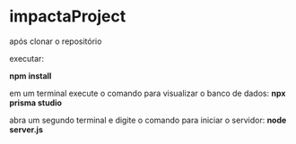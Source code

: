 # impactaProject

após clonar o repositório 

executar:

**npm install**

em um terminal execute o comando para visualizar o banco de dados:
**npx prisma studio**

abra um segundo terminal e digite o comando para iniciar o servidor:
**node server.js**
